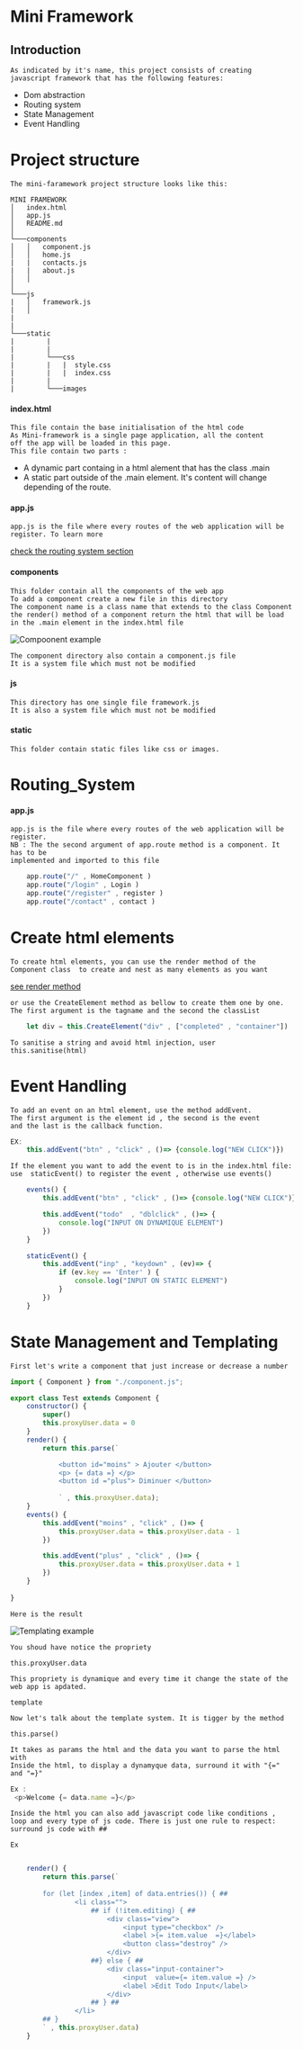 # Mini Framework

## Introduction

    As indicated by it's name, this project consists of creating javascript framework that has the following features:

- Dom abstraction 
- Routing system
- State Management
- Event Handling


# Project structure
    The mini-faramework project structure looks like this:

```
MINI FRAMEWORK
│   index.html    
│   app.js    
│   README.md
│
└───components
│   │   component.js
│   │   home.js
|   |   contacts.js
|   |   about.js
│   │
│   
└───js
|   │   framework.js
|   │   
|
|
└───static
|        |
|        |
|        └───css
|        |   |  style.css
|        |   |  index.css
|        |      
|        └───images
```
#### index.html
    This file contain the base initialisation of the html code 
    As Mini-framework is a single page application, all the content
    off the app will be loaded in this page.
    This file contain two parts :
- A dynamic part containg in a html alement that has the class .main    
- A static part outside of the .main element. It's content will change depending of the route.

#### app.js
    app.js is the file where every routes of the web application will be register. To learn more 
[ check the routing system section ](#routing_system)



#### components
    This folder contain all the components of the web app
    To add a component create a new file in this directory
    The component name is a class name that extends to the class Component
    the render() method of a component return the html that will be load in the .main element in the index.html file
![Compoonent example](/static/images/homecomp.png)
    
    The component directory also contain a component.js file
    It is a system file which must not be modified

#### js 
    This directory has one single file framework.js
    It is also a system file which must not be modified

#### static
    This folder contain static files like css or images.


# Routing_System
#### app.js
    app.js is the file where every routes of the web application will be register.
    NB : The the second argument of app.route method is a component. It has to be 
    implemented and imported to this file

```javascript
    app.route("/" , HomeComponent )
    app.route("/login" , Login )
    app.route("/register" , register )
    app.route("/contact" , contact )
```


# Create html elements
    To create html elements, you can use the render method of the Component class  to create and nest as many elements as you want
[ see render method ](#components)

    or use the CreateElement method as bellow to create them one by one.
    The first argument is the tagname and the second the classList
```javascript
    let div = this.CreateElement("div" , ["completed" , "container"])
```
    To sanitise a string and avoid html injection, user this.sanitise(html)

# Event Handling
    To add an event on an html element, use the method addEvent.
    The first argument is the element id , the second is the event 
    and the last is the callback function.
```javascript
EX:
    this.addEvent("btn" , "click" , ()=> {console.log("NEW CLICK")})

```
    If the element you want to add the event to is in the index.html file: 
    use  staticEvent() to register the event , otherwise use events()

```javascript
    events() {
        this.addEvent("btn" , "click" , ()=> {console.log("NEW CLICK")})

        this.addEvent("todo"  , "dblclick" , ()=> {
            console.log("INPUT ON DYNAMIQUE ELEMENT")
        })
    }

    staticEvent() {
        this.addEvent("inp" , "keydown" , (ev)=> {
            if (ev.key == 'Enter' ) {
                console.log("INPUT ON STATIC ELEMENT")
            }
        })
    }

```

# State Management and Templating
    First let's write a component that just increase or decrease a number
```javascript
import { Component } from "./component.js";

export class Test extends Component {
    constructor() {
        super()
        this.proxyUser.data = 0
    }
    render() {
        return this.parse(`

            <button id="moins" > Ajouter </button>
            <p> {= data =} </p>
            <button id ="plus"> Diminuer </button>
            
            ` , this.proxyUser.data);
    }
    events() {
        this.addEvent("moins" , "click" , ()=> {
            this.proxyUser.data = this.proxyUser.data - 1
        })

        this.addEvent("plus" , "click" , ()=> {
            this.proxyUser.data = this.proxyUser.data + 1
        })
    }
   
}

```
    Here is the result
![Templating example](/static/images/res.gif)

    You shoud have notice the propriety 
```this.proxyUser.data``` 

    This propriety is dynamique and every time it change the state of the web app is apdated.

```template```

    Now let's talk about the template system. It is tigger by the method
```this.parse()```

    It takes as params the html and the data you want to parse the html with
    Inside the html, to display a dynamyque data, surround it with "{=" and "=}"
```javascript
Ex : 
 <p>Welcome {= data.name =}</p>
```

    Inside the html you can also add javascript code like conditions , loop and every type of js code. There is just one rule to respect: surround js code with ##
```Ex```
```javascript

    render() {
        return this.parse(`
        
        for (let [index ,item] of data.entries()) { ##    
                <li class="">
                    ## if (!item.editing) { ##
                        <div class="view">
                            <input type="checkbox" />
                            <label >{= item.value  =}</label>
                            <button class="destroy" />
                        </div>
                    ##} else { ##
                        <div class="input-container">
                            <input  value={= item.value =} />
                            <label >Edit Todo Input</label>
                        </div>
                    ## } ##
                </li>
        ## } 
        ` , this.proxyUser.data)
    }
```